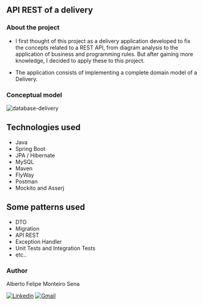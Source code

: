 ## API REST of a delivery

### About the project

- I first thought of this project as a delivery application developed to fix the concepts related to a REST API, from diagram analysis to the application of business and programming rules. But after gaining more knowledge, I decided to apply these to this project.

- The application consists of implementing a complete domain model of a Delivery.

### Conceptual model

![database-delivery](https://github.com/albertofelipe/delivery/assets/96255866/951a291e-fd80-4046-af6c-166e097f8b5b)

## Technologies used

- Java
- Spring Boot
- JPA / Hibernate
- MySQL
- Maven
- FlyWay
- Postman
- Mockito and Asserj

## Some patterns used

- DTO
- Migration
- API REST
- Exception Handler
- Unit Tests and Integration Tests
- etc..

### Author

Alberto Felipe Monteiro Sena

[![Linkedin](https://img.shields.io/badge/LinkedIn-0077B5?style=for-the-badge&logo=linkedin&logoColor=white)](https://www.linkedin.com/in/alberto-sena-4351a4227/)
[![Gmail](https://img.shields.io/badge/Gmail-D14836?style=for-the-badge&logo=gmail&logoColor=white "Gmail")](mailto:felipe0032sena@gmail.com)
